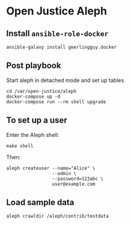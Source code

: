 Open Justice Aleph
==================

Install `ansible-role-docker`
----------------------------

```
ansible-galaxy install geerlingguy.docker
```

Post playbook
-------------
Start aleph in detached mode and set up tables

```
cd /var/open-justice/aleph
docker-compose up -d
docker-compose run --rm shell upgrade
```

To set up a user
----------------
Enter the Aleph shell:

```
make shell
```

Then:

```
aleph createuser --name="Alice" \
                 --admin \
                 --password=123abc \
                 user@example.com
```

Load sample data
---------------

```
aleph crawldir /aleph/contrib/testdata
```






